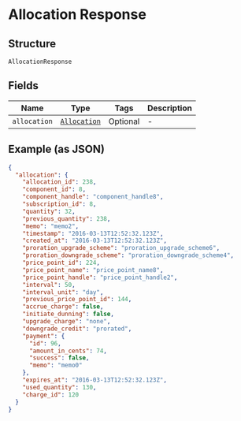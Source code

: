 
# Allocation Response

## Structure

`AllocationResponse`

## Fields

| Name | Type | Tags | Description |
|  --- | --- | --- | --- |
| `allocation` | [`Allocation`](../../doc/models/allocation.md) | Optional | - |

## Example (as JSON)

```json
{
  "allocation": {
    "allocation_id": 238,
    "component_id": 8,
    "component_handle": "component_handle8",
    "subscription_id": 8,
    "quantity": 32,
    "previous_quantity": 238,
    "memo": "memo2",
    "timestamp": "2016-03-13T12:52:32.123Z",
    "created_at": "2016-03-13T12:52:32.123Z",
    "proration_upgrade_scheme": "proration_upgrade_scheme6",
    "proration_downgrade_scheme": "proration_downgrade_scheme4",
    "price_point_id": 224,
    "price_point_name": "price_point_name8",
    "price_point_handle": "price_point_handle2",
    "interval": 50,
    "interval_unit": "day",
    "previous_price_point_id": 144,
    "accrue_charge": false,
    "initiate_dunning": false,
    "upgrade_charge": "none",
    "downgrade_credit": "prorated",
    "payment": {
      "id": 96,
      "amount_in_cents": 74,
      "success": false,
      "memo": "memo0"
    },
    "expires_at": "2016-03-13T12:52:32.123Z",
    "used_quantity": 130,
    "charge_id": 120
  }
}
```

